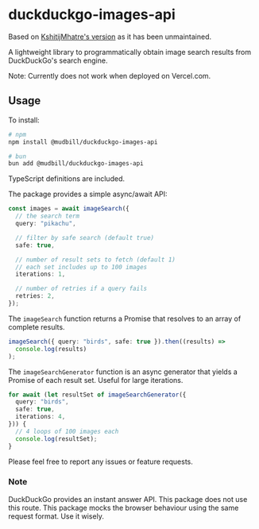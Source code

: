 # duckduckgo-images-api

Based on [KshitijMhatre's version](https://github.com/KshitijMhatre/duckduckgo-images-api) as it has been unmaintained.

A lightweight library to programmatically obtain image search results from DuckDuckGo's search engine.

Note: Currently does not work when deployed on Vercel.com.

## Usage

To install:

```bash
# npm
npm install @mudbill/duckduckgo-images-api

# bun
bun add @mudbill/duckduckgo-images-api
```

TypeScript definitions are included.

The package provides a simple async/await API:

```ts
const images = await imageSearch({
  // the search term
  query: "pikachu",

  // filter by safe search (default true)
  safe: true,

  // number of result sets to fetch (default 1)
  // each set includes up to 100 images
  iterations: 1,

  // number of retries if a query fails
  retries: 2,
});
```

The `imageSearch` function returns a Promise that resolves to an array of complete results.

```ts
imageSearch({ query: "birds", safe: true }).then((results) =>
  console.log(results)
);
```

The `imageSearchGenerator` function is an async generator that yields a Promise of each result set. Useful for large iterations.

```ts
for await (let resultSet of imageSearchGenerator({
  query: "birds",
  safe: true,
  iterations: 4,
})) {
  // 4 loops of 100 images each
  console.log(resultSet);
}
```

Please feel free to report any issues or feature requests.

### Note

DuckDuckGo provides an instant answer API. This package does not use this route. This package mocks the browser behaviour using the same request format. Use it wisely.
